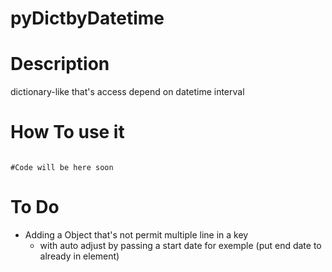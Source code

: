 pyDictbyDatetime
================

# Description

dictionary-like that's access depend on datetime interval

# How To use it

~~~

#Code will be here soon

~~~

# To Do

* Adding a Object that's not permit multiple line in a key
  - with auto adjust by passing a start date for exemple (put end date to already in element)
